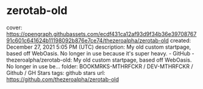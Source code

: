 # zerotab-old

cover: https://opengraph.githubassets.com/ecdf431ca12af93d9f34b36e3970876791c601c641624b11198092b876e7ce74/thezeroalpha/zerotab-old
created: December 27, 2021 5:05 PM (UTC)
description: My old custom startpage, based off WebOasis. No longer in use because it's super heavy. - GitHub - thezeroalpha/zerotab-old: My old custom startpage, based off WebOasis. No longer in use be...
folder: BOOKMRKS-MTHRFCKR / DEV-MTHRFCKR / Github / GH Stars
tags: github stars
url: https://github.com/thezeroalpha/zerotab-old